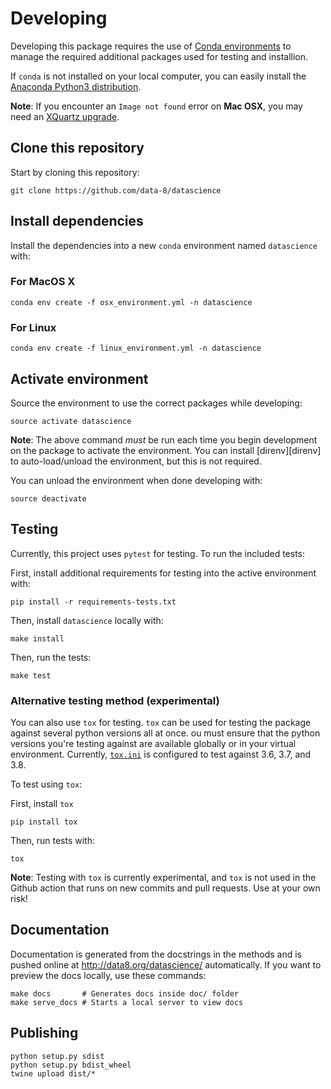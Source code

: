 # Developing

Developing this package requires the use of [Conda environments][envs] to manage the required additional packages used for testing and installion.

[envs]: http://conda.pydata.org/docs/using/envs.html

If `conda` is not installed on your local computer, you can easily install the [Anaconda Python3 distribution](http://continuum.io/downloads).

**Note**: If you encounter an `Image not found` error on **Mac OSX**, you may need an [XQuartz upgrade](http://xquartz.macosforge.org/landing/).

## Clone this repository
Start by cloning this repository:

    git clone https://github.com/data-8/datascience


## Install dependencies
Install the dependencies into a new `conda` environment named `datascience` with:

### For MacOS X
    conda env create -f osx_environment.yml -n datascience
    
### For Linux
    conda env create -f linux_environment.yml -n datascience

## Activate environment
Source the environment to use the correct packages while developing:

    source activate datascience
    
**Note**: The above command *must* be run each time you begin development on the package to activate the environment. You can install [direnv][direnv] to auto-load/unload the environment, but this is not required.

You can unload the environment when done developing with:

    source deactivate

## Testing
Currently, this project uses `pytest` for testing. To run the included tests:

First, install additional requirements for testing into the active environment with:

    pip install -r requirements-tests.txt
    
Then, install `datascience` locally with:

    make install

Then, run the tests:

    make test

### Alternative testing method (experimental)
You can also use `tox` for testing. `tox` can be used for testing the package against several python versions all at once. ou must ensure that the python versions you're testing against are available globally or in your virtual environment. Currently, [`tox.ini`](https://github.com/taylorgibson/datascience/blob/master/tox.ini#L7) is configured to test against 3.6, 3.7, and 3.8.

To test using `tox`:

First, install `tox`

    pip install tox

Then, run tests with:

    tox

**Note**: Testing with `tox` is currently experimental, and `tox` is not used in the Github action that runs on new commits and pull requests. Use at your own risk!

## Documentation
Documentation is generated from the docstrings in the methods and is pushed online
at <http://data8.org/datascience/> automatically. If you want to preview the docs
locally, use these commands:

    make docs       # Generates docs inside doc/ folder
    make serve_docs # Starts a local server to view docs

## Publishing

```
python setup.py sdist
python setup.py bdist_wheel
twine upload dist/*
```
